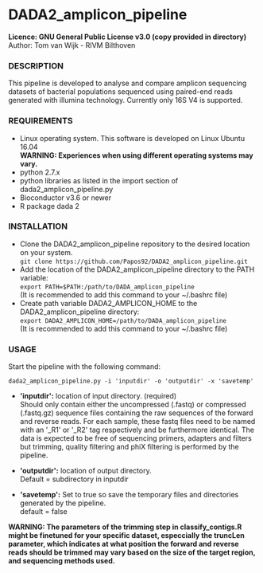 # DADA2_amplicon_pipeline

**Licence:	GNU General Public License v3.0 (copy provided in directory)**<br />
Author:		Tom van Wijk - RIVM Bilthoven<br />

### DESCRIPTION

This pipeline is developed to analyse and compare amplicon sequencing
datasets of bacterial populations sequenced using paired-end reads
generated with illumina technology. Currently only 16S V4 is supported.<br />

### REQUIREMENTS

-	Linux operating system. This software is developed on Linux Ubuntu 16.04<br />
	**WARNING: Experiences when using different operating systems may vary.**
-	python 2.7.x
-	python libraries as listed in the import section of dada2_amplicon_pipeline.py
-	Bioconductor v3.6 or newer
-	R package dada 2


### INSTALLATION

-	Clone the DADA2_amplicon_pipeline repository to the desired location on your system.<br />
	`git clone https://github.com/Papos92/DADA2_amplicon_pipeline.git`
-	Add the location of the DADA2_amplicon_pipeline directory to the PATH variable:<br />
	`export PATH=$PATH:/path/to/DADA_amplicon_pipeline`<br />
	(It is recommended to add this command to your ~/.bashrc file)
-	Create path variable DADA2_AMPLICON_HOME to the DADA2_amplicon_pipeline directory:<br />
	`export DADA2_AMPLICON_HOME=/path/to/DADA_amplicon_pipeline`<br />
	(It is recommended to add this command to your ~/.bashrc file)

### USAGE

Start the pipeline with the following command:

`dada2_amplicon_pipeline.py -i 'inputdir' -o 'outputdir' -x 'savetemp'`

-	**'inputdir':**	location of input directory. (required)<br />
			Should only contain either the uncompressed (.fastq)
			or compressed (.fastq.gz) sequence files containing the
			raw sequences of the forward and reverse reads.
			For each sample, these fastq files need to be named with
			an '_R1' or '_R2' tag respectively and  be furthermore identical.
			The data is expected to be free of sequencing primers, adapters and filters
			but trimming, quality filtering and phiX filtering is performed by the pipeline.

-	**'outputdir':**	location of output directory.<br />
			Default = subdirectory in inputdir

-	**'savetemp':**	Set to true so save the temporary files and
			directories generated by the pipeline.<br />
			default = false<br />
			
**WARNING: The parameters of the trimming step in classify_contigs.R
might be finetuned for your specific dataset, especcially the truncLen parameter,
which indicates at what position the forward and reverse reads should be trimmed
may vary based on the size of the target region, and sequencing methods used.**
